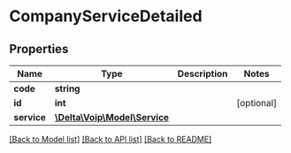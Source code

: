 # CompanyServiceDetailed

## Properties
Name | Type | Description | Notes
------------ | ------------- | ------------- | -------------
**code** | **string** |  | 
**id** | **int** |  | [optional] 
**service** | [**\Delta\Voip\Model\Service**](Service.md) |  | 

[[Back to Model list]](../README.md#documentation-for-models) [[Back to API list]](../README.md#documentation-for-api-endpoints) [[Back to README]](../README.md)


